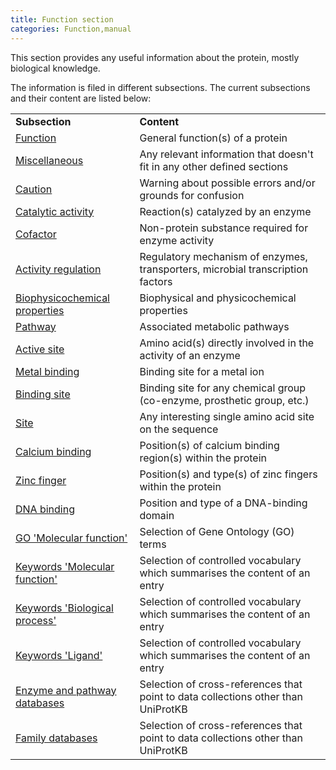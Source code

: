 ```yaml
---
title: Function section
categories: Function,manual
---
```


This section provides any useful information about the protein, mostly biological knowledge.

The information is filed in different subsections. The current subsections and their content are listed below:

|                                                                                             |                                                                                   |
|:--------------------------------------------------------------------------------------------|:----------------------------------------------------------------------------------|
| **Subsection**                                                                              | **Content**                                                                       |
| [Function](https://www.uniprot.org/help/function)                                           | General function(s) of a protein                                                  |
| [Miscellaneous](https://www.uniprot.org/help/miscellaneous)                                 | Any relevant information that doesn't fit in any other defined sections           |
| [Caution](https://www.uniprot.org/help/caution)                                             | Warning about possible errors and/or grounds for confusion                        |
| [Catalytic activity](https://www.uniprot.org/help/catalytic_activity)                       | Reaction(s) catalyzed by an enzyme                                                |
| [Cofactor](https://www.uniprot.org/help/cofactor)                                           | Non-protein substance required for enzyme activity                                |
| [Activity regulation](https://www.uniprot.org/help/activity_regulation)                     | Regulatory mechanism of enzymes, transporters, microbial transcription factors    |
| [Biophysicochemical properties](https://www.uniprot.org/help/biophysicochemical_properties) | Biophysical and physicochemical properties                                        |
| [Pathway](https://www.uniprot.org/help/pathway)                                             | Associated metabolic pathways                                                     |
| [Active site](https://www.uniprot.org/help/act_site)                                        | Amino acid(s) directly involved in the activity of an enzyme                      |
| [Metal binding](https://www.uniprot.org/help/metal)                                         | Binding site for a metal ion                                                      |
| [Binding site](https://www.uniprot.org/help/binding)                                        | Binding site for any chemical group (co-enzyme, prosthetic group, etc.)           |
| [Site](https://www.uniprot.org/help/site)                                                   | Any interesting single amino acid site on the sequence                            |
| [Calcium binding](https://www.uniprot.org/help/ca_bind)                                     | Position(s) of calcium binding region(s) within the protein                       |
| [Zinc finger](https://www.uniprot.org/help/zn_fing)                                         | Position(s) and type(s) of zinc fingers within the protein                        |
| [DNA binding](https://www.uniprot.org/help/dna_bind)                                        | Position and type of a DNA-binding domain                                         |
| [GO 'Molecular function'](https://www.uniprot.org/help/gene_ontology)                       | Selection of Gene Ontology (GO) terms                                             |
| [Keywords 'Molecular function'](https://www.uniprot.org/keywords/KW-9992)                    | Selection of controlled vocabulary which summarises the content of an entry       |
| [Keywords 'Biological process'](https://www.uniprot.org/keywords/KW-9999)                    | Selection of controlled vocabulary which summarises the content of an entry       |
| [Keywords 'Ligand'](https://www.uniprot.org/keywords/KW-9993)                                | Selection of controlled vocabulary which summarises the content of an entry       |
| [Enzyme and pathway databases](https://www.uniprot.org/help/cross_references_section)       | Selection of cross-references that point to data collections other than UniProtKB |
| [Family databases](https://www.uniprot.org/help/cross_references_section)                   | Selection of cross-references that point to data collections other than UniProtKB |
